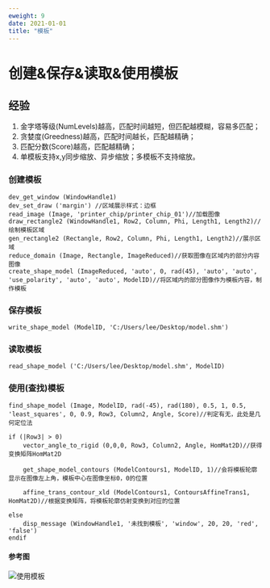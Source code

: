 ```yaml
---
eweight: 9
date: 2021-01-01
title: "模板"
---
```


# 创建&保存&读取&使用模板

##  经验

1. 金字塔等级(NumLevels)越高，匹配时间越短，但匹配越模糊，容易多匹配；
2. 贪婪度(Greedness)越高，匹配时间越长，匹配越精确；
3. 匹配分数(Score)越高，匹配越精确；
4. 单模板支持x,y同步缩放、异步缩放；多模板不支持缩放。

### 创建模板

```
dev_get_window (WindowHandle1)
dev_set_draw ('margin') //区域展示样式：边框
read_image (Image, 'printer_chip/printer_chip_01')//加载图像
draw_rectangle2 (WindowHandle1, Row2, Column, Phi, Length1, Length2)//绘制模板区域
gen_rectangle2 (Rectangle, Row2, Column, Phi, Length1, Length2)//展示区域
reduce_domain (Image, Rectangle, ImageReduced)//获取图像在区域内的部分内容图像
create_shape_model (ImageReduced, 'auto', 0, rad(45), 'auto', 'auto', 'use_polarity', 'auto', 'auto', ModelID)//将区域内的部分图像作为模板内容，制作模板

```

### 保存模板

```
write_shape_model (ModelID, 'C:/Users/lee/Desktop/model.shm')
```

### 读取模板

```
read_shape_model ('C:/Users/lee/Desktop/model.shm', ModelID)
```

### 使用(查找)模板

```
find_shape_model (Image, ModelID, rad(-45), rad(180), 0.5, 1, 0.5, 'least_squares', 0, 0.9, Row3, Column2, Angle, Score)//判定有无，此处是几何定位法

if (|Row3| > 0)
    vector_angle_to_rigid (0,0,0, Row3, Column2, Angle, HomMat2D)//获得变换矩阵HomMat2D
    
    get_shape_model_contours (ModelContours1, ModelID, 1)//会将模板轮廓显示在图像左上角，模板中心在图像坐标0，0的位置
    
    affine_trans_contour_xld (ModelContours1, ContoursAffineTrans1, HomMat2D)//根据变换矩阵，将模板轮廓仿射变换到对应的位置
    
else 
    disp_message (WindowHandle1, '未找到模板', 'window', 20, 20, 'red', 'false')
endif
```

#### 参考图

![使用模板](http://qn.halcon.lizhenguo.cn/image/shm.bmp)

